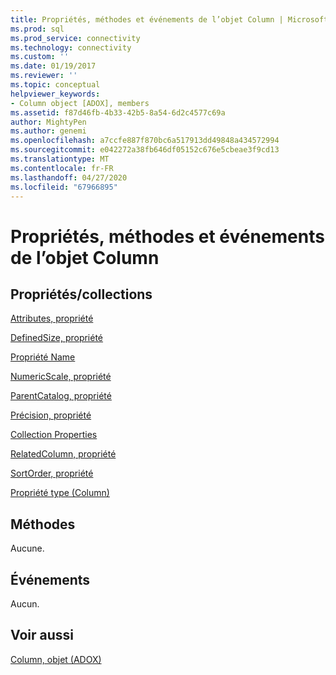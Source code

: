 ```yaml
---
title: Propriétés, méthodes et événements de l’objet Column | Microsoft Docs
ms.prod: sql
ms.prod_service: connectivity
ms.technology: connectivity
ms.custom: ''
ms.date: 01/19/2017
ms.reviewer: ''
ms.topic: conceptual
helpviewer_keywords:
- Column object [ADOX], members
ms.assetid: f87d46fb-4b33-42b5-8a54-6d2c4577c69a
author: MightyPen
ms.author: genemi
ms.openlocfilehash: a7ccfe887f870bc6a517913dd49848a434572994
ms.sourcegitcommit: e042272a38fb646df05152c676e5cbeae3f9cd13
ms.translationtype: MT
ms.contentlocale: fr-FR
ms.lasthandoff: 04/27/2020
ms.locfileid: "67966895"
---
```

# <a name="column-object-properties-methods-and-events"></a>Propriétés, méthodes et événements de l’objet Column
## <a name="propertiescollections"></a>Propriétés/collections  
 [Attributes, propriété](../../../ado/reference/adox-api/attributes-property-adox.md)  
  
 [DefinedSize, propriété](../../../ado/reference/adox-api/definedsize-property-adox.md)  
  
 [Propriété Name](../../../ado/reference/adox-api/name-property-adox.md)  
  
 [NumericScale, propriété](../../../ado/reference/adox-api/numericscale-property-adox.md)  
  
 [ParentCatalog, propriété](../../../ado/reference/adox-api/parentcatalog-property-adox.md)  
  
 [Précision, propriété](../../../ado/reference/adox-api/precision-property-adox.md)  
  
 [Collection Properties](../../../ado/reference/ado-api/properties-collection-ado.md)  
  
 [RelatedColumn, propriété](../../../ado/reference/adox-api/relatedcolumn-property-adox.md)  
  
 [SortOrder, propriété](../../../ado/reference/adox-api/sortorder-property-adox.md)  
  
 [Propriété type (Column)](../../../ado/reference/adox-api/type-property-column-adox.md)  
  
## <a name="methods"></a>Méthodes  
 Aucune.  
  
## <a name="events"></a>Événements  
 Aucun.  
  
## <a name="see-also"></a>Voir aussi  
 [Column, objet (ADOX)](../../../ado/reference/adox-api/column-object-adox.md)
